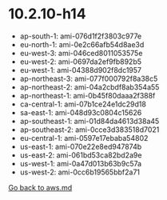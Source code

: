 
 # 10.2.10-h14
- ap-south-1: ami-076d1f2f3803c977e
- eu-north-1: ami-0e2c66afb54d8ae3d
- eu-west-3: ami-046ced8011053575e
- eu-west-2: ami-0697da2ef9fb892b5
- eu-west-1: ami-04388d902f8dc1957
- ap-northeast-3: ami-077f000792f8a38c5
- ap-northeast-2: ami-04a2cbdf8ab354a55
- ap-northeast-1: ami-0b45f80daaa2f388f
- ca-central-1: ami-07b1ce24e1dc29d18
- sa-east-1: ami-048d93c0804c15626
- ap-southeast-1: ami-01d84da4613d38a45
- ap-southeast-2: ami-0cce3d383518d7021
- eu-central-1: ami-0597e17ebaba54802
- us-east-1: ami-070e22e8ed947874b
- us-east-2: ami-061bd53ca82bd2a9e
- us-west-1: ami-0a47d013b63b9c57a
- us-west-2: ami-0cc6b19565bbf2a71

[Go back to aws.md](../../aws.md) 
